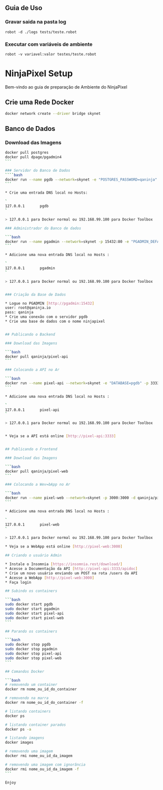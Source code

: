 ## Guia de Uso

### Gravar saida na pasta log

```
robot -d ./logs tests/teste.robot
```

### Executar com variáveis de ambiente

```
robot -v variavel:valor testes/teste.robot
```








# NinjaPixel Setup

Bem-vindo ao guia de preparação de Ambiente do NinjaPixel

## Crie uma Rede Docker

```bash
docker network create --driver bridge skynet
````

## Banco de Dados

### Download das Imagens
````bash
docker pull postgres
docker pull dpage/pgadmin4
```

### Servidor do Banco de Dados
````bash
docker run --name pgdb --network=skynet -e "POSTGRES_PASSWORD=qaninja" -p 5432:5432 -v var/lib/postgresql/data -d postgres
```

* Crie uma entrada DNS local no Hosts:

`
127.0.0.1       pgdb
`

> 127.0.0.1 para Docker normal ou 192.168.99.100 para Docker Toolbox

### Administrador do Banco de dados

```bash
docker run --name pgadmin --network=skynet -p 15432:80 -e "PGADMIN_DEFAULT_EMAIL=root@qaninja.io" -e "PGADMIN_DEFAULT_PASSWORD=qaninja" -d dpage/pgadmin4
```

* Adicione uma nova entrada DNS local no Hosts :

`
127.0.0.1       pgadmin
`

> 127.0.0.1 para Docker normal ou 192.168.99.100 para Docker Toolbox


### Criação da Base de Dados

* Logue no PGADMIN [http://pgadmin:15432]
user: root@qaninja.io
pass: qaninja
* Crie uma conexão com o servidor pgdb
* Crie uma base de dados com o nome ninjapixel


## Publicando o Backend

### Download das Imagens

```bash
docker pull qaninja/pixel-api
```

### Colocando a API no Ar

```bash
docker run --name pixel-api --network=skynet -e "DATABASE=pgdb" -p 3333:3333 -d qaninja/pixel-api
```

* Adicione uma nova entrada DNS local no Hosts :

`
127.0.0.1       pixel-api
`

> 127.0.0.1 para Docker normal ou 192.168.99.100 para Docker Toolbox


* Veja se a API está online [http://pixel-api:3333]


## Publicando o Frontend

### Download das Imagens

```bash
docker pull qaninja/pixel-web
```

### Colocando a Wev=bApp no Ar

```bash
docker run --name pixel-web --network=skynet -p 3000:3000 -d qaninja/pixel-web
```

* Adicione uma nova entrada DNS local no Hosts :

`
127.0.0.1       pixel-web
`

> 127.0.0.1 para Docker normal ou 192.168.99.100 para Docker Toolbox

* Veja se a WebApp está online [http://pixel-web:3000]

## Criando o usuário Admin

* Instale o Insomnia [https://insomnia.rest/download/]
* Acesse a Documentação da API [http://pixel-api:3333/apidoc]
* Crie um novo usuário enviando um POST na rota /users da API
* Acesse a WebApp [http://pixel-web:3000]
* Faça login

## Subindo os containers

```bash
sudo docker start pgdb
sudo docker start pgadmin
sudo docker start pixel-api
sudo docker start pixel-web
```

## Parando os containers

```bash
sudo docker stop pgdb
sudo docker stop pgadmin
sudo docker stop pixel-api
sudo docker stop pixel-web
```

## Comandos Docker

```bash
# removendo um container
docker rm nome_ou_id_do_container

# removendo na marra
docker rm nome_ou_id_do_container -f

# listando containers
docker ps

# listando container parados
docker ps -a

# listando imagens
docker images

# removendo uma imagem
docker rmi nome_ou_id_da_imagem

# removendo uma imagem com ignorância
docker rmi nome_ou_id_da_imagem -f
```

Enjoy
